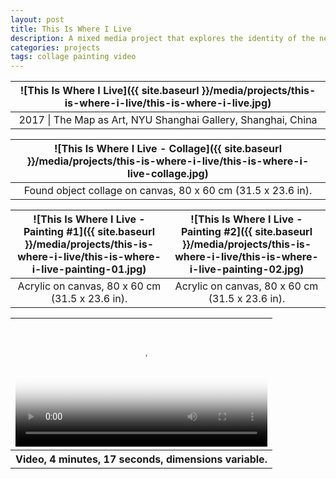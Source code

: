 ```yaml
---
layout: post
title: This Is Where I Live
description: A mixed media project that explores the identity of the neighborhood I live in.
categories: projects
tags: collage painting video
---
```


![This Is Where I Live]({{ site.baseurl }}/media/projects/this-is-where-i-live/this-is-where-i-live.jpg) |
:----------: |
2017 \| The Map as Art, NYU Shanghai Gallery, Shanghai, China |

![This Is Where I Live - Collage]({{ site.baseurl }}/media/projects/this-is-where-i-live/this-is-where-i-live-collage.jpg) |
:----------: |
Found object collage on canvas, 80 x 60 cm (31.5 x 23.6 in). |

![This Is Where I Live - Painting #1]({{ site.baseurl }}/media/projects/this-is-where-i-live/this-is-where-i-live-painting-01.jpg) | ![This Is Where I Live - Painting #2]({{ site.baseurl }}/media/projects/this-is-where-i-live/this-is-where-i-live-painting-02.jpg)
:----------: | :----------:
Acrylic on canvas, 80 x 60 cm (31.5 x 23.6 in). | Acrylic on canvas, 80 x 60 cm (31.5 x 23.6 in).

<table style="width: 100%;">
  <thead><tr><th>
    <video controls width="100%" preload="auto" poster="{{ site.baseurl }}/media/projects/this-is-where-i-live/this-is-where-i-live-video.jpg">
      <source src="{{ site.baseurl }}/media/projects/this-is-where-i-live/this-is-where-i-live-video.mp4" type='video/mp4'>
    </video>
  </th></tr></thead>
  <tbody><tr style="text-align: center;"><th>
    Video, 4 minutes, 17 seconds, dimensions variable.
  </th></tr></tbody>
</table>
